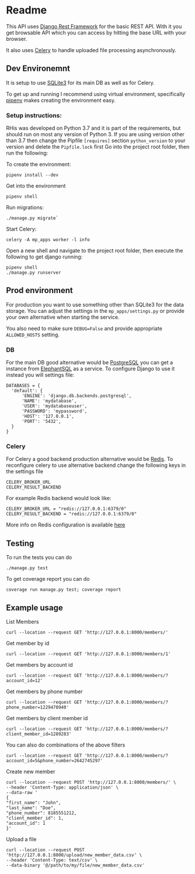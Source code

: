 # Readme

This API uses [Django Rest Framework](https://www.django-rest-framework.org/) for the basic REST API. With it you get browsable API which you can access by hitting the base URL with your browser.

It also uses [Celery](https://docs.celeryproject.org/en/stable/) to handle uploaded file processing asynchronously.

## Dev Environemnt

It is setup to use [SQLite3](https://www.sqlite.org/) for its main DB as well as for Celery.

To get up and running I recommend using virtual environment, specifically [pipenv](https://pypi.org/project/pipenv/) makes creating the environment easy.

### Setup instructions:
RHis was developed on Python 3.7 and it is part of the requirements, but should run on most any version of Python 3. If you are using version other than 3.7 then change the Pipfile `[requires]` section `python_version` to your version and delete the `Pipfile.lock` first 
Go into the project root folder, then run the following:

To create the environment:

    pipenv install --dev

Get into the environment

    pipenv shell

Run migrations:

    ./manage.py migrate`


Start Celery:

    celery -A mp_apps worker -l info

Open a new shell and navigate to the project root folder, then execute the following to get django running:

    pipenv shell
    ./manage.py runserver

## Prod environment

For production you want to use something other than SQLite3 for the data storage. You can adjust the settings in the `mp_apps/settings.py` or provide your own alternative when starting the service.

You also need to make sure `DEBUG=False` and provide appropriate `ALLOWED_HOSTS` setting.

### DB
For the main DB good alternative would be [PostgreSQL](https://www.postgresql.org/) you can get a instance from [ElephantSQL](https://www.elephantsql.com/) as a service. To configure Django to use it instead you will settings file:

    DATABASES = {
      'default': {
          'ENGINE': 'django.db.backends.postgresql',
          'NAME': 'mydatabase',
          'USER': 'mydatabaseuser',
          'PASSWORD': 'mypassword',
          'HOST': '127.0.0.1',
          'PORT': '5432',
      }
    }

### Celery
For Celery a good backend production alternative would be [Redis](https://redis.io/). To reconfigure celery to use alternative backend change the following keys in the settings file

    CELERY_BROKER_URL
    CELERY_RESULT_BACKEND

For example Redis backend would look like:

    CELERY_BROKER_URL = "redis://127.0.0.1:6379/0"
    CELERY_RESULT_BACKEND = "redis://127.0.0.1:6379/0"

More info on Redis configuration is available [here](https://docs.celeryproject.org/en/3.1/configuration.html#conf-redis-result-backend)

## Testing

To run the tests you can do

    ./manage.py test

To get coverage report you can do

    coverage run manage.py test; coverage report

## Example usage

List Members

    curl --location --request GET 'http://127.0.0.1:8000/members/'

Get member by id

    curl --location --request GET 'http://127.0.0.1:8000/members/1'

Get members by account id

    curl --location --request GET 'http://127.0.0.1:8000/members/?account_id=12'

Get members by phone number

    curl --location --request GET 'http://127.0.0.1:8000/members/?phone_number=1229470940'

Get members by client member id

    curl --location --request GET 'http://127.0.0.1:8000/members/?client_member_id=1289283'

You can also do combinations of the above filters

    curl --location --request GET 'http://127.0.0.1:8000/members/?account_id=5&phone_number=2642745297'

Create new member

    curl --location --request POST 'http://127.0.0.1:8000/members/' \
    --header 'Content-Type: application/json' \
    --data-raw '
    {
    "first_name": "John",
    "last_name": "Doe",
    "phone_number": 8185551212,
    "client_member_id": 1,
    "account_id": 1
    }'

Upload a file

    curl --location --request POST 'http://127.0.0.1:8000/upload/new_member_data.csv' \
    --header 'Content-Type: text/csv' \
    --data-binary '@/path/to/my/file/new_member_data.csv'
